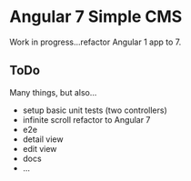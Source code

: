 # Angular 7 Simple CMS

Work in progress...refactor Angular 1 app to 7.

## ToDo

Many things, but also...
- setup basic unit tests (two controllers)
- infinite scroll refactor to Angular 7
- e2e
- detail view
- edit view
- docs
- ...

